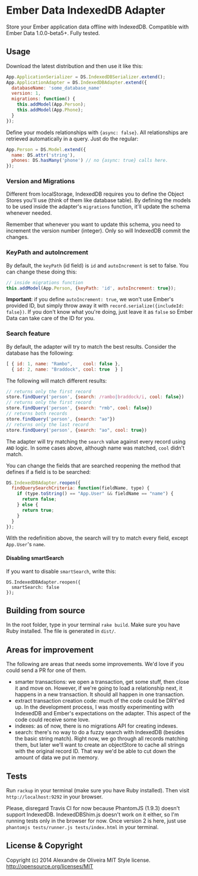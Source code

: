 Ember Data IndexedDB Adapter
================================

Store your Ember application data offline with IndexedDB.
Compatible with Ember Data 1.0.0-beta5+.
Fully tested.

Usage
-----

Download the latest distribution and then use it like this:

```js
App.ApplicationSerializer = DS.IndexedDBSerializer.extend();
App.ApplicationAdapter = DS.IndexedDBAdapter.extend({
  databaseName: 'some_database_name'
  version: 1,
  migrations: function() {
    this.addModel(App.Person);
    this.addModel(App.Phone);
  }
});
```

Define your models relationships with `{async: false}`.
All relationships are retrieved automatically in a query. Just do the regular:

```js
App.Person = DS.Model.extend({
  name: DS.attr('string'),
  phones: DS.hasMany('phone') // no {async: true} calls here.
});
```

### Version and Migrations

Different from localStorage, IndexedDB requires you to define the Object Stores
you'll use (think of them like database table). By defining the models to be used
inside the adapter's `migrations` function, it'll update the schema whenever
needed.

Remember that whenever you want to update this schema, you need to
increment the version number (integer). Only so will IndexedDB commit the
changes.

### KeyPath and autoIncrement

By default, the `keyPath` (id field) is `id` and `autoIncrement` is set to
false. You can change these doing this:

```js
// inside migrations function
this.addModel(App.Person, {keyPath: 'id', autoIncrement: true});
```

**Important**: if you define `autoIncrement: true`, we won't use Ember's
provided ID, but simply throw away it with `record.serialize({includeId: false})`.
If you don't know what you're doing, just leave it as `false` so Ember Data can
take care of the ID for you.

### Search feature

By default, the adapter will try to match the best results. Consider the
database has the following:

```js
[ { id: 1, name: "Rambo",    cool: false },
  { id: 2, name: "Braddock", cool: true  } ]
```

The following will match different results:

```js
// returns only the first record
store.findQuery('person', {search: /rambo|braddock/i, cool: false})
// returns only the first record
store.findQuery('person', {search: "rmb", cool: false})
// returns both records
store.findQuery('person', {search: "ao"})
// returns only the last record
store.findQuery('person', {search: "ao", cool: true})
```

The adapter will try matching the `search` value against every record using
`AND` logic. In some cases above, although name was matched, `cool`
didn't match.

You can change the fields that are searched reopening the method that defines if
a field is to be searched:

```js
DS.IndexedDBAdapter.reopen({
  findQuerySearchCriteria: function(fieldName, type) {
    if (type.toString() == "App.User" && fieldName == "name") {
      return false;
    } else {
      return true;
    }
  }
});
```

With the redefinition above, the search will try to match every field, except
`App.User`'s `name`.

#### Disabling smartSearch

If you want to disable `smartSearch`, write this:

    DS.IndexedDBAdapter.reopen({
      smartSearch: false
    });

Building from source
-----

In the root folder, type in your terminal `rake build`. Make sure you have
Ruby installed. The file is generated in `dist/`.

Areas for improvement
-----

The following are areas that needs some improvements. We'd love if you could
send a PR for one of them.

* smarter transactions: we open a transaction, get some stuff, then close it
  and move on. However, if we're going to load a relationship next, it happens
  in a new transaction. It should all happen in one transaction.
* extract transaction creation code: much of the code could be DRY'ed up. In the
  development process, I was mostly experimenting with IndexedDB and Ember's
  expectations on the adapter. This aspect of the code could receive some love.
* indexes: as of now, there is no migrations API for creating indexes.
* search: there's no way to do a fuzzy search with IndexedDB (besides the basic
  string match). Right now, we go through all records matching them, but later
  we'll want to create an objectStore to cache all strings with the original
  record ID. That way we'd be able to cut down the amount of data we put in
  memory.

Tests
-----

Run `rackup` in your terminal (make sure you have Ruby installed). Then visit
`http://localhost:9292` in your browser.

Please, disregard Travis CI for now because PhantomJS (1.9.3) doesn't support
IndexedDB. IndexedDBShim.js doesn't work
on it either, so I'm running tests only in the browser for now. Once version 2
is here, just use `phantomjs tests/runner.js tests/index.html` in your terminal.

License & Copyright
-------------------

Copyright (c) 2014 Alexandre de Oliveira
MIT Style license. http://opensource.org/licenses/MIT
